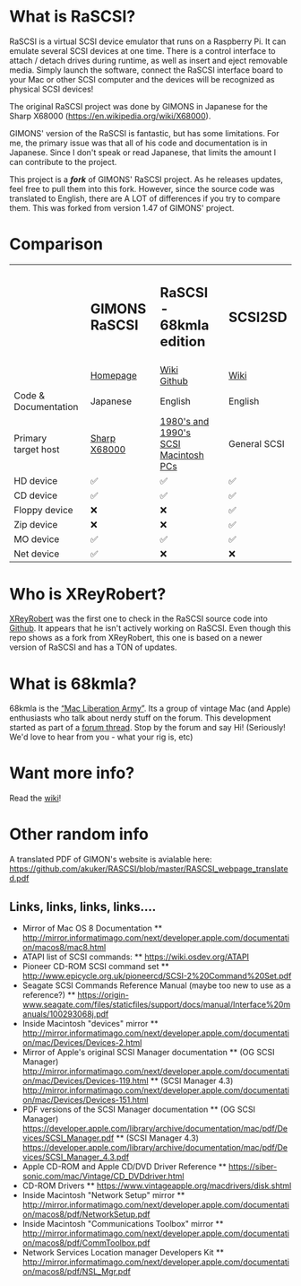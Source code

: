 # What is RaSCSI?
RaSCSI is a virtual SCSI device emulator that runs on a Raspberry Pi. It can emulate several SCSI devices at one time. There is a control interface to attach / detach drives during runtime, as well as insert and eject removable media. Simply launch the software, connect the RaSCSI interface board to your Mac or other SCSI computer and the devices will be recognized as physical SCSI devices!

The original RaSCSI project was done by GIMONS in Japanese for the Sharp X68000 (https://en.wikipedia.org/wiki/X68000).

GIMONS' version of the RaSCSI is fantastic, but has some limitations. For me, the primary issue was that all of his code and documentation is in Japanese. Since I don't speak or read Japanese, that limits the amount I can contribute to the project.

This project is a ***fork*** of GIMONS' RaSCSI project. As he releases updates, feel free to pull them into this fork. However, since the source code was translated to English, there are A LOT of differences if you try to compare them. This was forked from version 1.47 of GIMONS' project.

# Comparison
<table>
  <tr>
    <td> </td>
    <td><h2>GIMONS RaSCSI</h2></td>
    <td><h2>RaSCSI - 68kmla edition</h2></td>
    <td><h2>SCSI2SD</h2></td>
  </tr>
  <tr>
    <td> </td>
    <td><a href=http://retropc.net/gimons/rascsi/>Homepage</a></td>
    <td><a href=https://github.com/akuker/RASCSI/wiki>Wiki</a><br>
      <a href=https://github.com/akuker/RASCSI>Github</a></td>
    <td><a href="http://www.codesrc.com/mediawiki/index.php/SCSI2SD">Wiki</a></td>
  </tr>
  <tr>
    <td>Code & Documentation</td>
    <td>Japanese</td>
    <td>English</td>
    <td>English</td>
  </tr>
  <tr>
    <td>Primary<br>target host</td>
    <td><a href=https://en.wikipedia.org/wiki/X68000>Sharp X68000</a></td>
    <td><a href=https://en.wikipedia.org/wiki/Timeline_of_Macintosh_models>1980's and 1990's<br>SCSI Macintosh PCs</a></td>
    <td>General SCSI</td>
  </tr> 
  <tr>
    <td>HD device</td>
    <td>&#x2705;</td>
    <td>&#x2705;</td>
    <td>&#x2705;</td>
  </tr>
  <tr>
    <td>CD device</td>
    <td>&#x2705;</td>
    <td>&#x2705;</td>
    <td>&#x2705;</td>
  </tr>
  <tr>
    <td>Floppy device</td>
    <td>&#x274C;</td>
    <td>&#x274C;</td>
    <td>&#x2705;</td>
  </tr>
  <tr>
    <td>Zip device</td>
    <td>&#x274C;</td>
    <td>&#x274C;</td>
    <td>&#x2705;</td>
  </tr>
  <tr>
    <td>MO device</td>
    <td>&#x2705;</td>
    <td>&#x2705;</td>
    <td>&#x2705;</td>
  </tr>
  <tr>
    <td>Net device</td>
    <td>&#x2705;</td>
    <td>&#x274C;</td>
    <td>&#x274C;</td>
  </tr>
</table>

# Who is XReyRobert?
[XReyRobert](https://github.com/XReyRobert) was the first one to check in the RaSCSI source code into [Github](https://github.com/XReyRobert/RASCSI). It appears that he isn't actively working on RaSCSI. Even though this repo shows as a fork from XReyRobert, this one is based on a newer version of RaSCSI and has a TON of updates.

# What is 68kmla?
68kmla is the [“Mac Liberation Army”](https://wiki.68kmla.org/68kMLA:About). Its a group of vintage Mac (and Apple) enthusiasts who talk about nerdy stuff on the forum. This development started as part of a [forum thread](https://68kmla.org/forums/index.php?app=forums&module=forums&controller=topic&id=30399). Stop by the forum and say Hi! (Seriously! We'd love to hear from you - what your rig is, etc)

# Want more info?
Read the [wiki](https://github.com/akuker/RASCSI/wiki)!

# Other random info
A translated PDF of GIMON's website is avialable here:
https://github.com/akuker/RASCSI/blob/master/RASCSI_webpage_translated.pdf

## Links, links, links, links....
* Mirror of Mac OS 8 Documentation
** http://mirror.informatimago.com/next/developer.apple.com/documentation/macos8/mac8.html
* ATAPI list of SCSI commands:
** https://wiki.osdev.org/ATAPI
* Pioneer CD-ROM SCSI command set
** http://www.epicycle.org.uk/pioneercd/SCSI-2%20Command%20Set.pdf
* Seagate SCSI Commands Reference Manual (maybe too new to use as a reference?)
** https://origin-www.seagate.com/files/staticfiles/support/docs/manual/Interface%20manuals/100293068j.pdf
* Inside Macintosh "devices" mirror
** http://mirror.informatimago.com/next/developer.apple.com/documentation/mac/Devices/Devices-2.html
* Mirror of Apple's original SCSI Manager documentation
** (OG SCSI Manager) http://mirror.informatimago.com/next/developer.apple.com/documentation/mac/Devices/Devices-119.html
** (SCSI Manager 4.3) http://mirror.informatimago.com/next/developer.apple.com/documentation/mac/Devices/Devices-151.html
* PDF versions of the SCSI Manager documentation
** (OG SCSI Manager)  https://developer.apple.com/library/archive/documentation/mac/pdf/Devices/SCSI_Manager.pdf
** (SCSI Manager 4.3)  https://developer.apple.com/library/archive/documentation/mac/pdf/Devices/SCSI_Manager_4.3.pdf
* Apple CD-ROM and Apple CD/DVD Driver Reference
** https://siber-sonic.com/mac/Vintage/CD_DVDdriver.html
* CD-ROM Drivers
** https://www.vintageapple.org/macdrivers/disk.shtml
* Inside Macintosh "Network Setup" mirror
** http://mirror.informatimago.com/next/developer.apple.com/documentation/macos8/pdf/NetworkSetup.pdf
* Inside Macintosh "Communications Toolbox" mirror
** http://mirror.informatimago.com/next/developer.apple.com/documentation/macos8/pdf/CommToolbox.pdf
* Network Services Location manager Developers Kit
** http://mirror.informatimago.com/next/developer.apple.com/documentation/macos8/pdf/NSL_Mgr.pdf
